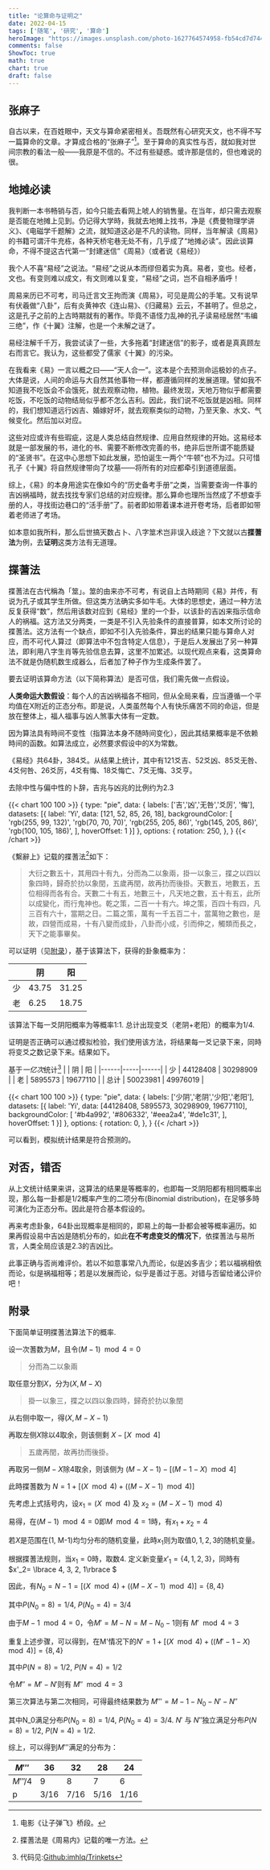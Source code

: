 ```yaml
---
title: "论算命与证明之"
date: 2022-04-15
tags: ['随笔', '研究', '算命']
heroImage: "https://images.unsplash.com/photo-1627764574958-fb54cd7d7448?ixlib=rb-1.2.1&ixid=MnwxMjA3fDB8MHxzZWFyY2h8MXx8ZmF0ZXxlbnwwfHwwfHw%3D&auto=format&fit=crop&w=600&q=60"
comments: false
ShowToc: true
math: true
chart: true
draft: false
---
```


## 张麻子

自古以来，在百姓眼中，天文与算命紧密相关。吾既然有心研究天文，也不得不写一篇算命的文章。才算成合格的“张麻子”[^1]。至于算命的真实性与否，就如我对世间宗教的看法一般——我原是不信的。不过有些疑惑。或许那是信的，但也难说的很。

## 地摊必读


我判断一本书畅销与否，如今只能去看网上唬人的销售量。在当年，却只需去观察是否能在地摊上见到。仍记得大学時，我就去地摊上找书，净是《费曼物理学讲义》、《电磁学千题解》之流，就知道这必是不凡的读物。同样，当年解读《周易》的书籍可谓汗牛充栋，各种天桥宅巷无处不有，几乎成了“地摊必读”。因此谈算命，不得不提这古代第一“封建迷信”《周易》（或者说《易经》）

我个人不喜“易经”之说法。“易经”之说从本而缪但着实为真。易者，变也。经者，文也。有变则难以成文，有文则难以复变，“易经”之词，岂不自相矛盾呼！

周易来历已不可考，司马迁言文王拘而演《周易》，可见是周公的手笔。又有说早有伏羲做“八卦”，后有炎黄神农《连山易》、《归藏易》云云，不甚明了。但总之，这是孔子之前的上古時期就有的著作。毕竟不语怪力乱神的孔子读易经居然“韦编三绝”，作《十翼》注解，也是一个未解之谜了。

易经注解千千万，我尝试读了一些，大多拖着“封建迷信”的影子，或者是真真顾左右而言它。我认为，这些都受了儒家《十翼》的污染。

在我看来《易》一言以概之曰——“天人合一”。这本是个去预测命运极妙的点子。大体是说，人间的命运与大自然其他事物一样，都遵循同样的发展道理。譬如我不知道我不吃饭会不会饿死，就去观察动物，植物。最终发现，天地万物似乎都需要吃饭，不吃饭的动物结局似乎都不怎么吉利。因此，我们说不吃饭就是凶相。同样的，我们想知道远行凶吉、婚嫁好坏，就去观察类似的动物，乃至天象、水文、气候变化。然后加以对应。

这些对应或许有些瑕疵，这是人类总结自然规律、应用自然规律的开始。这易经本就是一部发展的书，进化的书、需要不断修改完善的书，绝非后世所谓不能质疑的“圣贤书”。在这中心思想下如此发展，恐怕诞生一两个“牛顿”也不为过。只可惜孔子《十翼》将自然规律带向了坟墓——将所有的对应都牵引到道德层面。


综上，《易》的本身用途实在像如今的“历史备考手册”之类，当需要查询一件事的吉凶祸福時，就去找找专家们总结的对应规律。那么算命也理所当然成了不想查手册的人，寻找街边巷口的“活手册”了。前者即如带着课本进开卷考场，后者即如带着老师进了考场。

如本意如我所料，那么后世搞天数占卜、八字筮术岂非误入歧途？下文就以古**揲蓍法**为例，去**证明**这类方法有无道理。



## 揲蓍法

揲蓍法在古代稱為「筮」。筮的由来亦不可考，有说自上古時期同《易》并传，有说为孔子或其学生所做。但这类方法确实多如牛毛。大体的思想史，通过一种方法反复获得“数”，然后用该数对应到《易经》里的一个卦，以该卦的吉凶来指示信命人的祸福。这方法又分两类，一类是不引入先验条件的直接普算，如本文所讨论的揲蓍法。这方法有一个缺点，即如不引入先验条件，算出的结果只能与算命人对应，而不可代人算过（即算法中不包含特定人信息），于是后人发展出了另一种算法，即利用八字生肖等先验信息去算，这里不加累述。以现代观点来看，这类算命法不就是伪随机数生成器么，后者加了种子作为生成条件罢了。

要去证明该算命方法（以下简称算法）是否可信，我们需先做一点假设。

**人类命运大数假设**：每个人的吉凶祸福各不相同，但从全局来看，应当遵循一个平均值在X附近的正态分布。即是说，人类虽然每个人有快乐痛苦不同的命运，但是放在整体上，福人福事与凶人煞事大体有一定数。 

因为算法具有時间不变性（指算法本身不随時间变化），因此其结果概率是不依赖時间的函数。如算法成立，必然要求假设中的X为常数。

《易经》共64卦，384爻。从结果上统计，其中有121爻吉、52爻凶、85爻无咎、4爻何咎、26爻厉，4爻有悔、18爻悔亡、7爻无悔、3爻亨。

去除中性与偏中性的卜辞，吉兆与凶兆的比例约为2.3

{{< chart 100 100 >}}
{
    type: "pie",
    data: {
        labels: ['吉','凶','无咎','爻厉', '悔'],
        datasets: [{
            label: 'Yi',
            data: [121, 52, 85, 26, 18],
            backgroundColor: [
                'rgb(255, 99, 132)',
                'rgb(70, 70, 70)',
                'rgb(255, 205, 86)',
                'rgb(145, 205, 86)',
                'rgb(100, 105, 186)',
            ],
            hoverOffset: 1
        }]
    },
    options: {
        rotation: 250,
    },
}
{{< /chart >}}

《繫辭上》记载的揲蓍法[^2]如下：

> 大衍之數五十，其用四十有九，分而為二以象兩，掛一以象三，揲之以四以象四時，歸奇於扐以象閏，五歲再閏，故再扐而後掛。天數五，地數五，五位相得而各有合。天數二十有五，地數三十，凡天地之數，五十有五，此所以成變化，而行鬼神也。乾之策，二百一十有六。坤之策，百四十有四，凡三百有六十，當期之日。二篇之策，萬有一千五百二十，當萬物之數也，是故，四營而成易，十有八變而成卦，八卦而小成，引而伸之，觸類而長之，天下之能事畢矣。

可以证明（见[附录](#附录)），基于该算法下，获得的卦象概率为：

|      | 阴 | 阳 |
|------|-----|------|
| 少 | 43.75  |  31.25   |
| 老 | 6.25   |  18.75   |

该算法下每一爻阴阳概率为等概率1:1. 总计出现变爻（老阴+老阳）的概率为1/4. 

证明是否正确可以通过模拟检验，我们使用该方法，将结果每一爻记录下来，同時将变爻之数记录下来。结果如下。

基于*一亿次*统计[^3]
|      | 阴 | 阳 |
|------|-----|------|
| 少 | 44128408  | 30298909    |
| 老 | 5895573   | 19677110    |
| 总计 | 50023981   | 49976019    |

{{< chart 100 100 >}}
{
    type: "pie",
    data: {
        labels: ['少阴','老阴','少阳','老阳'],
        datasets: [{
            label: 'Yi',
            data: [44128408, 5895573, 30298909, 19677110],
            backgroundColor: [
                '#b4a992',
                '#806332',
                '#eea2a4',
                '#de1c31',
            ],
            hoverOffset: 1
        }]
    },
    options: {
        rotation: 0,
    },
}
{{< /chart >}}

可以看到，模拟统计结果是符合预测的。

## 对否，错否

从上文统计结果来讲，这算法的结果是等概率的，也即每一爻阴阳都有相同概率出现，那么每一卦都是1/2概率产生的二项分布(Binomial distribution)，在足够多時可演化为正态分布。因此是符合基本假设的。

再来考虑卦象，64卦出现概率是相同的，即易上的每一卦都会被等概率遍历。如果再假设易中吉凶是随机分布的，如此**在不考虑变爻的情况下**，依揲蓍法与易所言，人类全局应该是2.3的吉凶比。

此事正确与否尚难评价。若以不如意事常八九而论，似是凶多吉少；若以福祸相依而论，似是祸福相等；若是以发展而论，似乎是善过于恶。对错与否留给诸公评价吧！


## 附录

下面简单证明揲蓍法算法下的概率.

设一次蓍数为$M$，且令$(M-1)\mod 4 = 0$

> 分而為二以象兩
> 
取任意分割$X$，分为$(X, M-X)$

> 掛一以象三，揲之以四以象四時，歸奇於扐以象閏

从右侧中取一，得$(X, M-X-1)$

再取左侧$X$除以4取余，则该侧剩 $X - \left[ X\mod 4 \right]$

> 五歲再閏，故再扐而後掛。

再取另一侧$M-X$除4取余，则该侧为 $(M-X-1)-[(M-1-X)\mod 4]$

此時揲蓍数为 $N = 1+\left[ (X\mod 4)+((M-X-1)\mod 4) \right]$

先考虑上式括号内，设$x_1 = (X\mod 4)$ 及 $x_2 = (M-X-1)\mod 4)$

易得，在$(M-1)\mod 4=0$即$M\mod 4 = 1$時，有$x_1 + x_2 = 4$

若$X$是范围在(1, M-1)均匀分布的随机变量，此時$x_1$则为取值${0, 1, 2, 3}$的随机变量。

根据揲蓍法规则，当$x_1=0$時，取数4. 定义新变量$x'_1 = \lbrace 4, 1, 2, 3 \rbrace$，同時有$x'_2= \lbrace 4, 3, 2, 1\rbrace $

因此，有$N_0 = N - 1 = \left[ (X\mod 4)+((M-X-1)\mod 4) \right] = \{ 8,4\}$

其中$P(N_0=8)=1/4$, $P(N_0=4)=3/4$

由于$M-1\mod 4=0$，令$M' = M-N = M-N_0-1$则有 $M' \mod 4=3$

重复上述步骤，可以得到，在M'情况下的$N'=1+\left[ (X\mod 4)+((M'-1-X)\mod 4) \right] = \{8,4\}$

其中$P(N=8)=1/2$, $P(N=4)=1/2$

令$M'' = M'-N'$则有 $M'' \mod 4=3$

第三次算法与第二次相同，可得最终结果数为 $M''' = M-1 - N_0 - N' - N''$

其中N_0满足分布$P(N_0=8)=1/4$, $P(N_0=4)=3/4$. $N'$ 与 $N''$独立满足分布$P(N=8)=1/2$, $P(N=4)=1/2$.

综上，可以得到$M'''$满足的分布为：

| $M'''$   | 36   | 32   | 28   | 24   |
|--------|------|------|------|------|
| $M'''/4$ | 9    | 8    | 7    | 6    |
| p      | 3/16 | 7/16 | 5/16 | 1/16 |



[^1]: 电影《让子弹飞》桥段。
[^2]: 揲蓍法是《周易内》记载的唯一方法。
[^3]: 代码见:[Github:imhlq/Trinkets](https://github.com/imhlq/Trinkets/blob/master/SheShi.py)